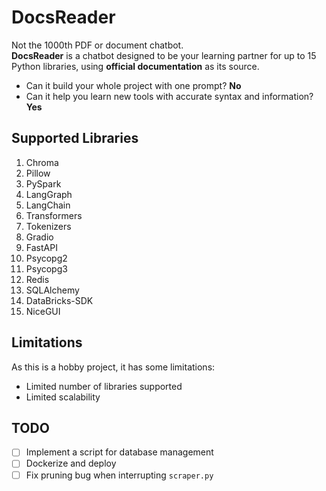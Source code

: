 # DocsReader

Not the 1000th PDF or document chatbot.  
**DocsReader** is a chatbot designed to be your learning partner for up to 15 Python libraries, using **official documentation** as its source.  

- Can it build your whole project with one prompt? **No**  
- Can it help you learn new tools with accurate syntax and information? **Yes**  

## Supported Libraries

1. Chroma
2. Pillow
3. PySpark
4. LangGraph
5. LangChain
6. Transformers
7. Tokenizers
8. Gradio
9. FastAPI
10. Psycopg2
11. Psycopg3
12. Redis
13. SQLAlchemy
14. DataBricks-SDK
15. NiceGUI


## Limitations

As this is a hobby project, it has some limitations:
- Limited number of libraries supported
- Limited scalability


## TODO

- [ ] Implement a script for database management  
- [ ] Dockerize and deploy   
- [ ] Fix pruning bug when interrupting `scraper.py`  
